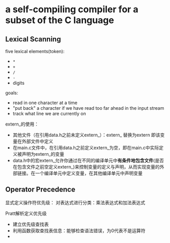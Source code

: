# a self-compiling compiler for a subset of the C language

## Lexical Scanning

five lexical elements(token):

- `*`
- `+`
- `/`
- `-`
- digits

goals:

- read in one character at a time
- "put back" a character if we have read too far ahead in the input stream
- track what line we are currently on

extern_的使用：

- 其他文件（在引用data.h之前未定义extern_）：extern_ 替换为extern 即该变量在外部文件中定义
- 在main.c文件中，在引用data.h之前定义extern_为空，即在main.c中实际定义被声明为extern_的变量
- data.h中的宏extern_允许你通过在不同的编译单元中**有条件地包含文件**(是否在包含文件之前空定义extern_)来控制变量的定义与声明，从而实现变量的外部链接。在一个编译单元中定义变量，在其他编译单元中声明变量

## Operator Precedence

显式定义操作符优先级：
对表达式进行分类：乘法表达式和加法表达式

Pratt解析定义优先级

- 建立优先级查找表
- 利用函数获取查找表信息：能够检查语法错误，为0代表不是运算符
- 
